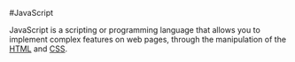#JavaScript

JavaScript is a scripting or programming language that allows you to implement complex features on web pages, through the manipulation of the [HTML](/wiki/HTML) and [CSS](/wiki/CSS).